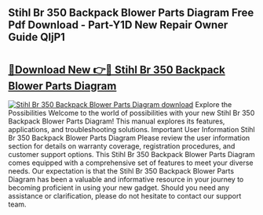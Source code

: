 ## Stihl Br 350 Backpack Blower Parts Diagram Free Pdf Download - Part-Y1D New Repair Owner Guide QljP1

# <h2><a href="http://dfmmffx.blite.top/?on=Stihl+Br+350+Backpack+Blower+Parts+Diagram">🔗Download New 👉🔴 Stihl Br 350 Backpack Blower Parts Diagram</a></h2>

[![Stihl Br 350 Backpack Blower Parts Diagram download](https://i.imgur.com/lujVjoI.png)](http://dfmmffx.blite.top/?on=Stihl+Br+350+Backpack+Blower+Parts+Diagram)
Explore the Possibilities Welcome to the world of possibilities with your new Stihl Br 350 Backpack Blower Parts Diagram! This manual explores its features, applications, and troubleshooting solutions. Important User Information Stihl Br 350 Backpack Blower Parts Diagram Please review the user information section for details on warranty coverage, registration procedures, and customer support options. This Stihl Br 350 Backpack Blower Parts Diagram comes equipped with a comprehensive set of features to meet your diverse needs. Our expectation is that the Stihl Br 350 Backpack Blower Parts Diagram has been a valuable and informative resource in your journey to becoming proficient in using your new gadget. Should you need any assistance or clarification, please do not hesitate to contact our support team.
